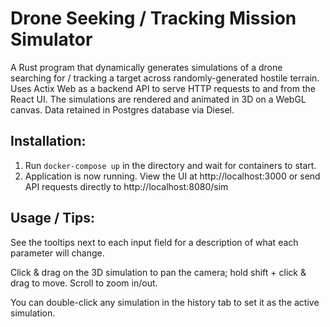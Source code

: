 # Drone Seeking / Tracking Mission Simulator
A Rust program that dynamically generates simulations of a drone searching for / tracking a target across randomly-generated hostile terrain. Uses Actix Web as a backend API to serve HTTP requests to and from the React UI. The simulations are rendered and animated in 3D on a WebGL canvas. Data retained in Postgres database via Diesel.
<br>

## Installation:
1. Run ```docker-compose up``` in the directory and wait for containers to start.
2. Application is now running. View the UI at http://localhost:3000 or send API requests directly to http://localhost:8080/sim<br>

## Usage / Tips:
See the tooltips next to each input field for a description of what each parameter will change.

Click & drag on the 3D simulation to pan the camera; hold shift + click & drag to move. Scroll to zoom in/out.

You can double-click any simulation in the history tab to set it as the active simulation.
